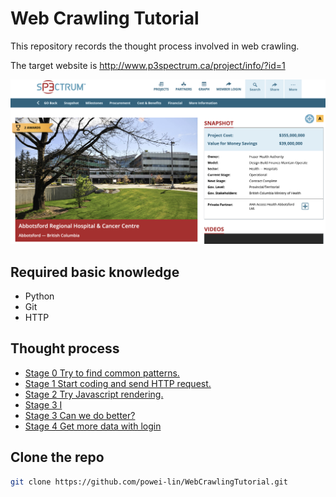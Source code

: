 # Web Crawling Tutorial
This repository records the thought process involved in web crawling.

The target website is http://www.p3spectrum.ca/project/info/?id=1

<a href="http://www.p3spectrum.ca/project/info/?id=1" target="_blank"><img src=imgs/website_screenshot.png
alt="website screenshot" width="640" /></a>

## Required basic knowledge
* Python
* Git
* HTTP

## Thought process
* [Stage 0 Try to find common patterns.](/stage0/README.md) 
* [Stage 1 Start coding and send HTTP request.](/stage1/README.md) 
* [Stage 2 Try Javascript rendering.](/stage2/README.md) 
* [Stage 3 I](/stage3/README.md) 
* [Stage 3 Can we do better?](/stage3/README.md) 
* [Stage 4 Get more data with login](/stage4/README.md) 

## Clone the repo
```sh
git clone https://github.com/powei-lin/WebCrawlingTutorial.git
```